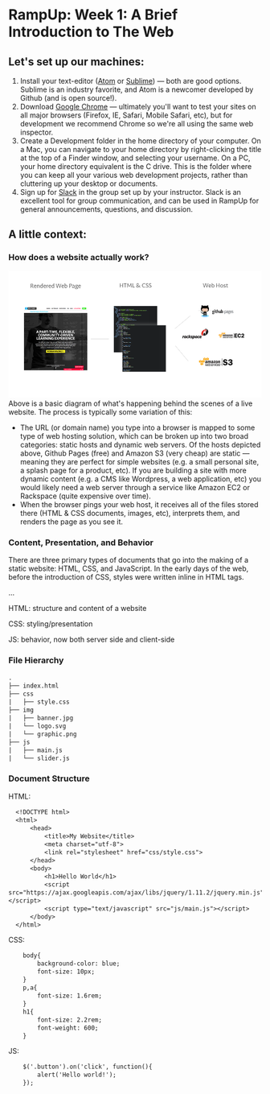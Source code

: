 # RampUp: Week 1: A Brief Introduction to The Web

## Let's set up our machines:
1. Install your text-editor ([Atom](https://atom.io/) or [Sublime](http://www.sublimetext.com/)) — both are good options. Sublime is an industry favorite, and Atom is a newcomer developed by Github (and is open source!).
2. Download [Google Chrome](http://www.google.com/chrome/) — ultimately you'll want to test your sites on all major browsers (Firefox, IE, Safari, Mobile Safari, etc), but for development we recommend Chrome so we're all using the same web inspector.
3. Create a Development folder in the home directory of your computer. On a Mac, you can navigate to your home directory by right-clicking the title at the top of a Finder window, and selecting your username. On a PC, your home directory equivalent is the C drive. This is the folder where you can keep all your various web development projects, rather than cluttering up your desktop or documents.
4. Sign up for [Slack](https://slack.com/) in the group set up by your instructor. Slack is an excellent tool for group communication, and can be used in RampUp for general announcements, questions, and discussion.

## A little context:

### How does a website actually work?
![](/img/overview.png)
Above is a basic diagram of what's happening behind the scenes of a live website. The process is typically some variation of this:
- The URL (or domain name) you type into a browser is mapped to some type of web hosting solution, which can be broken up into two broad categories: static hosts and dynamic web servers. Of the hosts depicted above, Github Pages (free) and Amazon S3 (very cheap) are static — meaning they are perfect for simple websites (e.g. a small personal site, a splash page for a product, etc). If you are building a site with more dynamic content (e.g. a CMS like Wordpress, a web application, etc) you would likely need a web server through a service like Amazon EC2 or Rackspace (quite expensive over time).
- When the browser pings your web host, it receives all of the files stored there (HTML & CSS documents, images, etc), interprets them, and renders the page as you see it.

### Content, Presentation, and Behavior

There are three primary types of documents that go into the making of a static website: HTML, CSS, and JavaScript. In the early days of the web, before the introduction of CSS, styles were written inline in HTML tags.

...

HTML: structure and content of a website

CSS: styling/presentation

JS: behavior, now both server side and client-side

### File Hierarchy

    .
    ├── index.html
    ├── css
    |   ├── style.css
    ├── img
    |   ├── banner.jpg
    |   └── logo.svg
    |	└── graphic.png
    ├── js
    |   ├── main.js
    |   └── slider.js

### Document Structure
    
HTML:    

      <!DOCTYPE html>
      <html>
          <head>
              <title>My Website</title>
              <meta charset="utf-8">
              <link rel="stylesheet" href="css/style.css">
          </head>
          <body>
              <h1>Hello World</h1>
              <script src="https://ajax.googleapis.com/ajax/libs/jquery/1.11.2/jquery.min.js"></script>
              <script type="text/javascript" src="js/main.js"></script>
          </body>
      </html>

CSS:

		body{
        	background-color: blue;
            font-size: 10px;
        }
        p,a{
        	font-size: 1.6rem;
        }
        h1{
        	font-size: 2.2rem;
            font-weight: 600;
        }

JS:

		$('.button').on('click', function(){
        	alert('Hello world!');
        });











